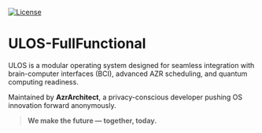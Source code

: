 [![License](https://img.shields.io/badge/License-Apache%202.0-blue.svg)](https://opensource.org/licenses/Apache-2.0)

# ULOS-FullFunctional

ULOS is a modular operating system designed for seamless integration with brain-computer interfaces (BCI), advanced AZR scheduling, and quantum computing readiness.

Maintained by **AzrArchitect**, a privacy-conscious developer pushing OS innovation forward anonymously.

> **We make the future — together, today.**
